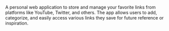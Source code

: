  A personal web application to store and manage your favorite links from platforms like YouTube, Twitter, and others. The app allows users to add, categorize, and easily access various links they save for future reference or inspiration.
